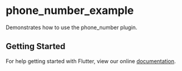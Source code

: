 # phone_number_example

Demonstrates how to use the phone_number plugin.

## Getting Started

For help getting started with Flutter, view our online
[documentation](https://flutter.io/).

